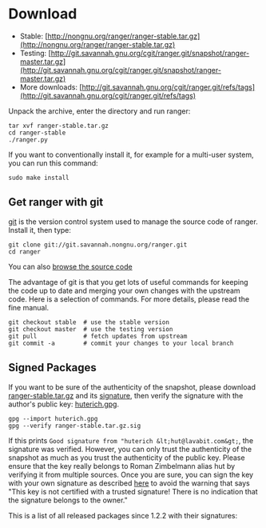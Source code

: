 # Download

* Stable: [http://nongnu.org/ranger/ranger-stable.tar.gz](http://nongnu.org/ranger/ranger-stable.tar.gz)</a></li>
* Testing: [http://git.savannah.gnu.org/cgit/ranger.git/snapshot/ranger-master.tar.gz](http://git.savannah.gnu.org/cgit/ranger.git/snapshot/ranger-master.tar.gz)
* More downloads: [http://git.savannah.gnu.org/cgit/ranger.git/refs/tags](http://git.savannah.gnu.org/cgit/ranger.git/refs/tags)

Unpack the archive, enter the directory and run ranger:

    tar xvf ranger-stable.tar.gz
    cd ranger-stable
    ./ranger.py

If you want to conventionally install it, for example for a multi-user system, you can run this command:

    sudo make install

## Get ranger with git

[git](http://git-scm.com) is the version control system used to manage the source code of ranger.  Install it, then type:

    git clone git://git.savannah.nongnu.org/ranger.git
    cd ranger

You can also [browse the source code](https://github.com/ranger/ranger/)

The advantage of git is that you get lots of useful commands for keeping the code up to date and merging your own changes with the upstream code.  Here is a selection of commands.  For more details, please read the fine manual.

    git checkout stable  # use the stable version
    git checkout master  # use the testing version
    git pull             # fetch updates from upstream
    git commit -a        # commit your changes to your local branch

## Signed Packages

If you want to be sure of the authenticity of the snapshot, please download [ranger-stable.tar.gz](ranger-stable.tar.gz) and its [signature](ranger-stable.tar.gz.sig), then verify the signature with the author's public key: [huterich.gpg](huterich.gpg).

    gpg --import huterich.gpg
    gpg --verify ranger-stable.tar.gz.sig

If this prints `Good signature from "huterich &lt;hut@lavabit.com&gt;`, the signature was verified.  However, you can only trust the authenticity of the snapshot as much as you trust the authenticity of the public key. Please ensure that the key really belongs to Roman Zimbelmann alias hut by verifying it from multiple sources.  Once you are sure, you can sign the key with your own signature as described [here](http://www.dewinter.com/gnupg_howto/english/GPGMiniHowto-3.html#ss3.6) to avoid the warning that says "This key is not certified with a trusted signature! There is no indication that the signature belongs to the owner."


This is a list of all released packages since 1.2.2 with their signatures:
